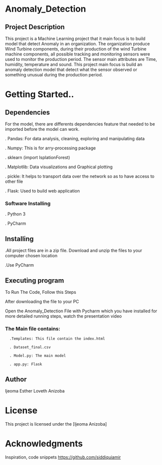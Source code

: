 # Anomaly_Detection

## Project Description
This project is a Machine Learning project that it main focus is to build model that detect Anomaly in an organization. The organization  produce Wind Turbine components, during their production of the wind Turbine machine components, all possible tracking and monitoring sensors were used to monitor the production period. The sensor main attributes are Time, humidity, temperature and sound. This project main focus is build an anomaly detection model that detect what the sensor observed or something unusual during the production period.


# Getting Started..

## Dependencies
For the model, there are differents dependencies feature that needed to be imported before the model can work.

. Pandas: For data analysis, cleaning, exploring and manipulating data

. Numpy: This is for arry-processing package

. sklearn (import IsplationForest)

. Matplotlib: Data visualizations and Graphical plotting

. pickle: It helps to transport data over the network so as to have access to other file

. Flask: Used to build web application

### Software Installing
. Python 3

. PyCharm

## Installing
.All project files are in a  zip file. Download  and unzip the files to your computer chosen location

.Use PyCharm


## Executing program
To Run The Code, Follow this Steps

After downloading the file to your PC

Open the Anomaly_Detection File with Pycharm which you have installed
for more detailed running steps, watch the presentation video

### The Main file contains:

      .Templates: This file contain the index.html
      
      . Dataset_final.csv
      
      . Model.py: The main model
      
      . app.py: Flask



## Author
Ijeoma Esther Loveth Anizoba

# License
This project is licensed under the [Ijeoma Anizoba]

# Acknowledgments
Inspiration, code snippets
https://github.com/siddiquiamir
